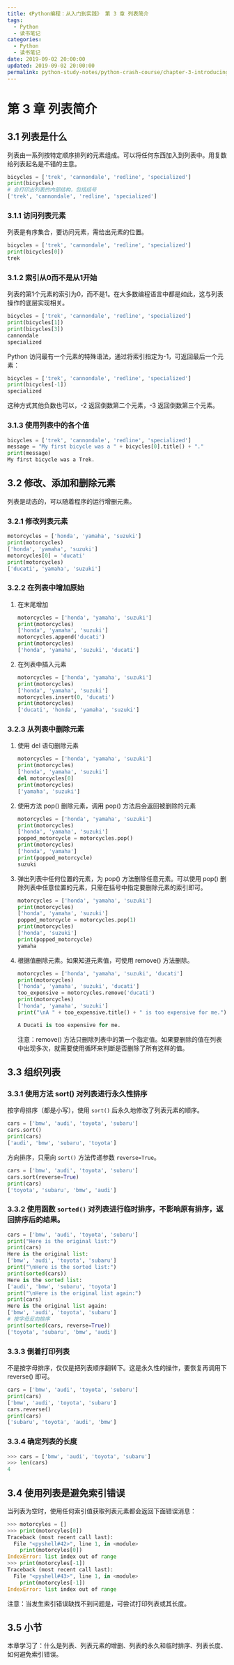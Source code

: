 ```yaml
---
title: 《Python编程：从入门到实践》 第 3 章 列表简介
tags:
  - Python
  - 读书笔记
categories:
  - Python
  - 读书笔记
date: 2019-09-02 20:00:00
updated: 2019-09-02 20:00:00
permalink: python-study-notes/python-crash-course/chapter-3-introducing-lists
---
```


# 第 3 章 列表简介

## 3.1 列表是什么

列表由一系列按特定顺序排列的元素组成。可以将任何东西加入到列表中。用复数给列表起名是不错的主意。

```python
bicycles = ['trek', 'cannondale', 'redline', 'specialized']
print(bicycles)
# 会打印出列表的内部结构，包括括号
['trek', 'cannondale', 'redline', 'specialized']
```

### 3.1.1 访问列表元素

列表是有序集合，要访问元素，需给出元素的位置。

```python
bicycles = ['trek', 'cannondale', 'redline', 'specialized']
print(bicycles[0])
trek
```
<!-- more -->
### 3.1.2  索引从0而不是从1开始

列表的第1个元素的索引为0，而不是1。在大多数编程语言中都是如此，这与列表操作的底层实现相关。

```python
bicycles = ['trek', 'cannondale', 'redline', 'specialized']
print(bicycles[1])
print(bicycles[3])
cannondale
specialized
```

Python 访问最有一个元素的特殊语法，通过将索引指定为-1，可返回最后一个元素：

```python
bicycles = ['trek', 'cannondale', 'redline', 'specialized']
print(bicycles[-1])
specialized
```

这种方式其他负数也可以，-2 返回倒数第二个元素，-3 返回倒数第三个元素。

### 3.1.3 使用列表中的各个值

```python
bicycles = ['trek', 'cannondale', 'redline', 'specialized']
message = "My first bicycle was a " + bicycles[0].title() + "."
print(message)
My first bicycle was a Trek.
```

## 3.2 修改、添加和删除元素

列表是动态的，可以随着程序的运行增删元素。

### 3.2.1 修改列表元素

```python
motorcycles = ['honda', 'yamaha', 'suzuki']   
print(motorcycles)  
['honda', 'yamaha', 'suzuki']
motorcycles[0] = 'ducati'   
print(motorcycles)
['ducati', 'yamaha', 'suzuki']
```

### 3.2.2 在列表中增加原始

1. 在末尾增加

    ```python
    motorcycles = ['honda', 'yamaha', 'suzuki']
    print(motorcycles)
    ['honda', 'yamaha', 'suzuki']
    motorcycles.append('ducati')
    print(motorcycles)
    ['honda', 'yamaha', 'suzuki', 'ducati']	
    ```

2. 在列表中插入元素

    ```python
    motorcycles = ['honda', 'yamaha', 'suzuki']
    print(motorcycles)
    ['honda', 'yamaha', 'suzuki']
    motorcycles.insert(0, 'ducati')
    print(motorcycles)
    ['ducati', 'honda', 'yamaha', 'suzuki']
    ```

### 3.2.3 从列表中删除元素

1. 使用 del 语句删除元素

    ```python
    motorcycles = ['honda', 'yamaha', 'suzuki']
    print(motorcycles)
    ['honda', 'yamaha', 'suzuki']
    del motorcycles[0]
    print(motorcycles)
    ['yamaha', 'suzuki']
    ```

2. 使用方法 pop() 删除元素，调用 pop() 方法后会返回被删除的元素

    ```python
    motorcycles = ['honda', 'yamaha', 'suzuki']
    print(motorcycles)
    ['honda', 'yamaha', 'suzuki']
    popped_motorcycle = motorcycles.pop()
    print(motorcycles)
    ['honda', 'yamaha']
    print(popped_motorcycle)
    suzuki
    ```
    
3. 弹出列表中任何位置的元素，为 pop() 方法删除任意元素。可以使用 pop() 删除列表中任意位置的元素，只需在括号中指定要删除元素的索引即可。

    ```python
    motorcycles = ['honda', 'yamaha', 'suzuki']
    print(motorcycles)
    ['honda', 'yamaha', 'suzuki']
    popped_motorcycle = motorcycles.pop(1)
    print(motorcycles)
    ['honda', 'suzuki']
    print(popped_motorcycle)
    yamaha
    ```

4. 根据值删除元素。如果知道元素值，可使用 remove() 方法删除。
   
    ```python
    motorcycles = ['honda', 'yamaha', 'suzuki', 'ducati']
    print(motorcycles)
    ['honda', 'yamaha', 'suzuki', 'ducati']
    too_expensive = motorcycles.remove('ducati')
    print(motorcycles)
    ['honda', 'yamaha', 'suzuki']
    print("\nA " + too_expensive.title() + " is too expensive for me.")
    
    A Ducati is too expensive for me.
    ```
    注意：remove() 方法只删除列表中的第一个指定值。如果要删除的值在列表中出现多次，就需要使用循环来判断是否删除了所有这样的值。
    
## 3.3 组织列表

### 3.3.1 使用方法 sort() 对列表进行永久性排序

按字母排序（都是小写），使用 `sort()` 后永久地修改了列表元素的顺序。

```python
cars = ['bmw', 'audi', 'toyota', 'subaru']
cars.sort()
print(cars)
['audi', 'bmw', 'subaru', 'toyota']
```

方向排序，只需向 `sort()` 方法传递参数 `reverse=True`。

```python
cars = ['bmw', 'audi', 'toyota', 'subaru']
cars.sort(reverse=True)
print(cars)
['toyota', 'subaru', 'bmw', 'audi']
```

### 3.3.2 使用函数 `sorted()` 对列表进行临时排序，不影响原有排序，返回排序后的结果。

```python
cars = ['bmw', 'audi', 'toyota', 'subaru']
print("Here is the original list:")
print(cars)
Here is the original list:
['bmw', 'audi', 'toyota', 'subaru']
print("\nHere is the sorted list:")
print(sorted(cars))
Here is the sorted list:
['audi', 'bmw', 'subaru', 'toyota']
print("\nHere is the original list again:")
print(cars)
Here is the original list again:
['bmw', 'audi', 'toyota', 'subaru']
# 按字母反向排序
print(sorted(cars, reverse=True))
['toyota', 'subaru', 'bmw', 'audi']
```

### 3.3.3 倒着打印列表

不是按字母排序，仅仅是把列表顺序翻转下。这是永久性的操作，要恢复再调用下 reverse() 即可。

```python
cars = ['bmw', 'audi', 'toyota', 'subaru']
print(cars)
['bmw', 'audi', 'toyota', 'subaru']
cars.reverse()
print(cars)
['subaru', 'toyota', 'audi', 'bmw']
```

### 3.3.4 确定列表的长度

```python
>>> cars = ['bmw', 'audi', 'toyota', 'subaru']
>>> len(cars)
4
```

## 3.4 使用列表是避免索引错误

当列表为空时，使用任何索引值获取列表元素都会返回下面错误消息：

```python
>>> motorcyles = []
>>> print(motorcyles[0])
Traceback (most recent call last):
  File "<pyshell#42>", line 1, in <module>
    print(motorcyles[0])
IndexError: list index out of range
>>> print(motorcyles[-1])
Traceback (most recent call last):
  File "<pyshell#43>", line 1, in <module>
    print(motorcyles[-1])
IndexError: list index out of range
```

注意：当发生索引错误缺找不到问题是，可尝试打印列表或其长度。

## 3.5 小节

本章学习了：什么是列表、列表元素的增删、列表的永久和临时排序、列表长度、如何避免索引错误。

